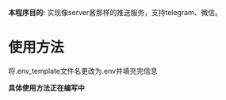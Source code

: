 **本程序目的:** 实现像server酱那样的推送服务，支持telegram、微信。

# 使用方法
将.env_template文件名更改为.env并填充完信息

**具体使用方法正在编写中**

